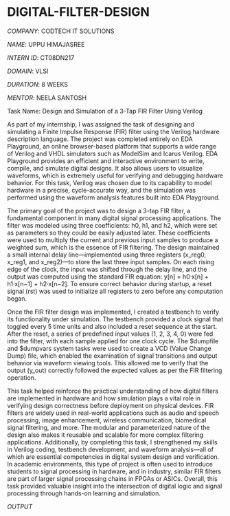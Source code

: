 # DIGITAL-FILTER-DESIGN

*COMPANY*: CODTECH IT SOLUTIONS

*NAME*: UPPU HIMAJASREE

*INTERN ID*: CT08DN217

*DOMAIN*: VLSI

*DURATION*: 8 WEEKS

*MENTOR*: NEELA SANTOSH

Task Name: Design and Simulation of a 3-Tap FIR Filter Using Verilog

As part of my internship, I was assigned the task of designing and simulating a Finite Impulse Response (FIR) filter using the Verilog hardware description language. The project was completed entirely on EDA Playground, an online browser-based platform that supports a wide range of Verilog and VHDL simulators such as ModelSim and Icarus Verilog. EDA Playground provides an efficient and interactive environment to write, compile, and simulate digital designs. It also allows users to visualize waveforms, which is extremely useful for verifying and debugging hardware behavior. For this task, Verilog was chosen due to its capability to model hardware in a precise, cycle-accurate way, and the simulation was performed using the waveform analysis features built into EDA Playground.

The primary goal of the project was to design a 3-tap FIR filter, a fundamental component in many digital signal processing applications. The filter was modeled using three coefficients: h0, h1, and h2, which were set as parameters so they could be easily adjusted later. These coefficients were used to multiply the current and previous input samples to produce a weighted sum, which is the essence of FIR filtering. The design maintained a small internal delay line—implemented using three registers (x_reg0, x_reg1, and x_reg2)—to store the last three input samples. On each rising edge of the clock, the input was shifted through the delay line, and the output was computed using the standard FIR equation:
y[n] = h0·x[n] + h1·x[n−1] + h2·x[n−2].
To ensure correct behavior during startup, a reset signal (rst) was used to initialize all registers to zero before any computation began.

Once the FIR filter design was implemented, I created a testbench to verify its functionality under simulation. The testbench provided a clock signal that toggled every 5 time units and also included a reset sequence at the start. After the reset, a series of predefined input values (1, 2, 3, 4, 0) were fed into the filter, with each sample applied for one clock cycle. The $dumpfile and $dumpvars system tasks were used to create a VCD (Value Change Dump) file, which enabled the examination of signal transitions and output behavior via waveform viewing tools. This allowed me to verify that the output (y_out) correctly followed the expected values as per the FIR filtering operation.

This task helped reinforce the practical understanding of how digital filters are implemented in hardware and how simulation plays a vital role in verifying design correctness before deployment on physical devices. FIR filters are widely used in real-world applications such as audio and speech processing, image enhancement, wireless communication, biomedical signal filtering, and more. The modular and parameterized nature of the design also makes it reusable and scalable for more complex filtering applications. Additionally, by completing this task, I strengthened my skills in Verilog coding, testbench development, and waveform analysis—all of which are essential competencies in digital system design and verification. In academic environments, this type of project is often used to introduce students to signal processing in hardware, and in industry, similar FIR filters are part of larger signal processing chains in FPGAs or ASICs. Overall, this task provided valuable insight into the intersection of digital logic and signal processing through hands-on learning and simulation.

*OUTPUT*


